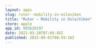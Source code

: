 ```yaml
---
layout: apps
slug: ruter--mobility-in-osloviken
title: "Ruter – Mobility in Oslo/Viken"
store: apple
app_id: 993620197
date: 2022-03-28T07:04:45Z
published: 2015-09-01T08:59:16Z
---
```

